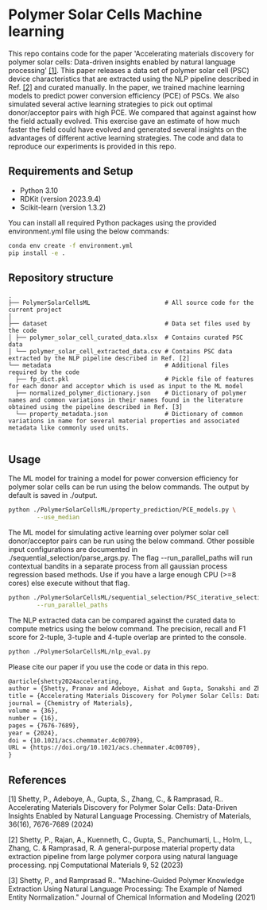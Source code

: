 # Polymer Solar Cells Machine learning

This repo contains code for the paper 'Accelerating materials discovery for polymer solar cells: Data-driven insights enabled by natural language processing' [[1]](https://pubs.acs.org/doi/10.1021/acs.chemmater.4c00709). This paper releases a data set of polymer solar cell (PSC) device characteristics that are extracted using the NLP pipeline described in Ref. [[2]](https://www.nature.com/articles/s41524-023-01003-w) and curated manually. In the paper, we trained machine learning models to predict power conversion efficiency (PCE) of PSCs. We also simulated several active learning strategies to pick out optimal donor/acceptor pairs with high PCE. We compared that against against how the field actually evolved. This exercise gave an estimate of how much faster the field could have evolved and generated several insights on the advantages of different active learning strategies. The code and data to reproduce our experiments is provided in this repo.

## Requirements and Setup

- Python 3.10
- RDKit (version 2023.9.4)
- Scikit-learn (version 1.3.2)

You can install all required Python packages using the provided environment.yml file using the below commands:
```bash
conda env create -f environment.yml
pip install -e .
```

## Repository structure
```
.
├── PolymerSolarCellsML                     # All source code for the current project
│ 
├── dataset                                 # Data set files used by the code
│ ├── polymer_solar_cell_curated_data.xlsx  # Contains curated PSC data
│ └── polymer_solar_cell_extracted_data.csv # Contains PSC data extracted by the NLP pipeline described in Ref. [2]
└── metadata                                # Additional files required by the code
  ├── fp_dict.pkl                           # Pickle file of features for each donor and acceptor which is used as input to the ML model
  ├── normalized_polymer_dictionary.json    # Dictionary of polymer names and common variations in their names found in the literature obtained using the pipeline described in Ref. [3]
  └── property_metadata.json                # Dictionary of common variations in name for several material properties and associated metadata like commonly used units.
  
 ```

## Usage

The ML model for training a model for power conversion efficiency for polymer solar cells can be run using the below commands. The output by default is saved in ./output.

```bash
python ./PolymerSolarCellsML/property_prediction/PCE_models.py \
        --use_median
```

The ML model for simulating active learning over polymer solar cell donor/acceptor pairs can be run using the below command. Other possible input configurations are documented in ./sequential_selection/parse_args.py. The flag --run_parallel_paths will run contextual bandits in a separate process from all gaussian process regression based methods. Use if you have a large enough CPU (>=8 cores) else execute without that flag.

```bash
python ./PolymerSolarCellsML/sequential_selection/PSC_iterative_selection.py \
        --run_parallel_paths
```

The NLP extracted data can be compared against the curated data to compute metrics using the below command. The precision, recall and F1 score for 2-tuple, 3-tuple and 4-tuple overlap are printed to the console.

```bash
python ./PolymerSolarCellsML/nlp_eval.py
```

Please cite our paper if you use the code or data in this repo.

```latex
@article{shetty2024accelerating,
author = {Shetty, Pranav and Adeboye, Aishat and Gupta, Sonakshi and Zhang, Chao and Ramprasad, Rampi},
title = {Accelerating Materials Discovery for Polymer Solar Cells: Data-Driven Insights Enabled by Natural Language Processing},
journal = {Chemistry of Materials},
volume = {36},
number = {16},
pages = {7676-7689},
year = {2024},
doi = {10.1021/acs.chemmater.4c00709},
URL = {https://doi.org/10.1021/acs.chemmater.4c00709},
}
```

## References

[1] Shetty, P., Adeboye, A., Gupta, S., Zhang, C., & Ramprasad, R.. Accelerating Materials Discovery for Polymer Solar Cells: Data-Driven Insights Enabled by Natural Language Processing. Chemistry of Materials, 36(16), 7676-7689 (2024)

[2] Shetty, P., Rajan, A., Kuenneth, C., Gupta, S., Panchumarti, L., Holm, L., Zhang, C. & Ramprasad, R.  A general-purpose material property data extraction pipeline from large polymer corpora using natural language processing. npj Computational Materials 9, 52 (2023) 

[3] Shetty, P., and Ramprasad R.. "Machine-Guided Polymer Knowledge Extraction Using Natural Language Processing: The Example of Named Entity Normalization." Journal of Chemical Information and Modeling (2021)
